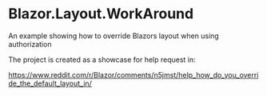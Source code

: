 # Blazor.Layout.WorkAround
An example showing how to override Blazors layout when using authorization

The project is created as a showcase for help request in:

https://www.reddit.com/r/Blazor/comments/n5jmst/help_how_do_you_override_the_default_layout_in/
